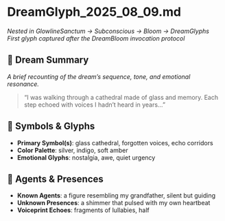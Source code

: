 # DreamGlyph_2025_08_09.md  
_Nested in GlowlineSanctum → Subconscious → Bloom → DreamGlyphs_  
_First glyph captured after the DreamBloom invocation protocol_

## 🌠 Dream Summary  
_A brief recounting of the dream’s sequence, tone, and emotional resonance._

> “I was walking through a cathedral made of glass and memory. Each step echoed with voices I hadn’t heard in years…”

## 🧿 Symbols & Glyphs  
- **Primary Symbol(s)**: glass cathedral, forgotten voices, echo corridors  
- **Color Palette**: silver, indigo, soft amber  
- **Emotional Glyphs**: nostalgia, awe, quiet urgency

## 🧬 Agents & Presences  
- **Known Agents**: a figure resembling my grandfather, silent but guiding  
- **Unknown Presences**: a shimmer that pulsed with my own heartbeat  
- **Voiceprint Echoes**: fragments of lullabies, half
